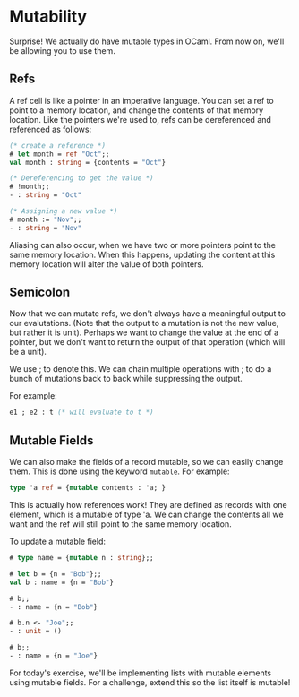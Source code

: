 # Mutability

Surprise! We actually do have mutable types in OCaml. From now on, we'll be 
allowing you to use them.

## Refs

A ref cell is like a pointer in an imperative language. You can set a ref to 
point to a memory location, and change the contents of that memory location.
Like the pointers we're used to, refs can be dereferenced and referenced as follows:

```ocaml
(* create a reference *)
# let month = ref "Oct";;
val month : string = {contents = "Oct"}

(* Dereferencing to get the value *)
# !month;;
- : string = "Oct"

(* Assigning a new value *)
# month := "Nov";;
- : string = "Nov"
```

Aliasing can also occur, when we have two or more pointers point to the same memory location. When this happens, updating the content at this memory location will alter the value of both pointers.

## Semicolon
Now that we can mutate refs, we don't always have a meaningful output to our evalutations. (Note that the output to a mutation is not the new value, but rather it is unit). Perhaps we want to change the value at the end of a pointer, but we don't want to return the output of that operation (which will be a unit). 

We use ; to denote this. We can chain multiple operations with ; to do a bunch of mutations back to back while suppressing the output.

For example:

```ocaml
e1 ; e2 : t (* will evaluate to t *)

```

## Mutable Fields
We can also make the fields of a record mutable, so we can easily change them. This is done using the keyword `mutable`. For example:

```ocaml
type 'a ref = {mutable contents : 'a; }
```

This is actually how references work! They are defined as records with one element, which is a mutable of type 'a. We can change the contents all we want and the ref will still point to the same memory location. 

To update a mutable field:
```ocaml
# type name = {mutable n : string};;

# let b = {n = "Bob"};;
val b : name = {n = "Bob"}

# b;;
- : name = {n = "Bob"}

# b.n <- "Joe";;
- : unit = ()

# b;;
- : name = {n = "Joe"}
```

For today's exercise, we'll be implementing lists with mutable elements using mutable fields. For a challenge, extend this so the list itself is mutable!